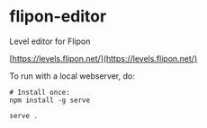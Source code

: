 # flipon-editor

Level editor for Flipon

[https://levels.flipon.net/](https://levels.flipon.net/)

To run with a local webserver, do:

```
# Install once:
npm install -g serve

serve .
```
